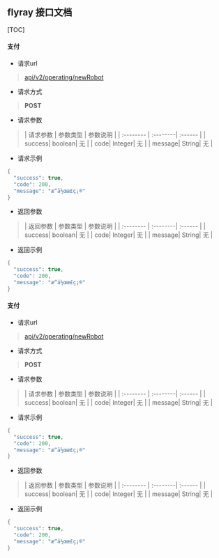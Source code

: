 ## flyray 接口文档

[TOC]

#### 支付

- 请求url
> [api/v2/operating/newRobot](#)

- 请求方式
>**POST**

- 请求参数
> | 请求参数     |     参数类型 |   参数说明  |
| :-------- | :--------| :------ |
| success|   boolean|  无 |
| code|   Integer|  无 |
| message|   String| 无 |

- 请求示例
>    
```java 
{
  "success": true,
  "code": 200,
  "message": "æ“ä½œæ­£ç¡®"
}
```

- 返回参数
> | 返回参数     |     参数类型 |   参数说明  |
| :-------- | :--------| :------ |
| success|   boolean|  无 |
| code|   Integer|  无 |
| message|   String| 无 |

- 返回示例
>    
```java 
{
  "success": true,
  "code": 200,
  "message": "æ“ä½œæ­£ç¡®"
}
```

#### 支付

- 请求url
> [api/v2/operating/newRobot](#)

- 请求方式
>**POST**

- 请求参数
> | 请求参数     |     参数类型 |   参数说明  |
| :-------- | :--------| :------ |
| success|   boolean|  无 |
| code|   Integer|  无 |
| message|   String| 无 |

- 请求示例
>    
```java 
{
  "success": true,
  "code": 200,
  "message": "æ“ä½œæ­£ç¡®"
}
```

- 返回参数
> | 返回参数     |     参数类型 |   参数说明  |
| :-------- | :--------| :------ |
| success|   boolean|  无 |
| code|   Integer|  无 |
| message|   String| 无 |

- 返回示例
>    
```java 
{
  "success": true,
  "code": 200,
  "message": "æ“ä½œæ­£ç¡®"
}
```